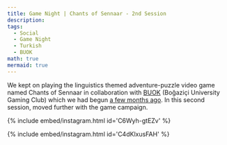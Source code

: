 ```yaml
---
title: Game Night | Chants of Sennaar - 2nd Session
description:
tags:
  - Social
  - Game Night
  - Turkish
  - BUOK
math: true
mermaid: true
---
```


We kept on playing the linguistics themed adventure-puzzle video game named Chants of Sennaar in collaboration with [BUOK](instagram.com/boun_buok) (Boğaziçi University Gaming Club) which we had begun [a few months ago](https://buling.org/posts/chants-of-sennaar-1). In this second session, moved further with the game campaign.

{% include embed/instagram.html id='C6Wyh-gtEZv' %}

{% include embed/instagram.html id='C4dKlxusFAH' %}